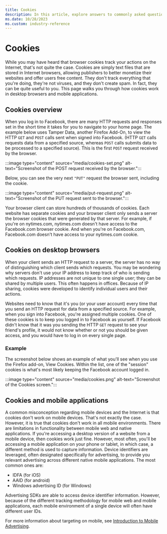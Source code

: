 ```yaml
---
title: Cookies
description: In this article, explore answers to commonly asked questions about browser cookies.
ms.date: 10/28/2023
ms.custom: industry-reference
---
```


# Cookies

While you may have heard that browser cookies track your actions on the Internet, that's not quite the case. Cookies are simply text files that are stored in Internet browsers, allowing publishers to better monetize their websites and offer users free content. They don't track everything that you're doing, they're not viruses, and they don't create spam. In fact, they can be quite useful to you. This page walks you through how cookies work in desktop browsers and mobile applications.

## Cookies overview

When you log in to Facebook, there are many HTTP requests and responses set in the short time it takes for you to navigate to your home page. The example below uses Tamper Data, another Firefox Add-On, to view the HTTP `GET` and `POST` calls sent when signed into Facebook. (HTTP `GET` calls requests data from a specified source, whereas `POST` calls submits data to be processed to a specified source). This is the first `POST` request received by the browser.

:::image type="content" source="media/cookies-set.png" alt-text="Screenshot of the POST request received by the browser.":::

Below, you can see the very next `"PUT"` request the browser sent, including the cookie.

:::image type="content" source="media/put-request.png" alt-text="Screenshot of the PUT request sent to the browser.":::

Your browser client can store hundreds of thousands of cookies. Each website has separate cookies and your browser client only sends a server the browser cookies that were generated by that server. For example, if you're on nytimes.com, nytimes.com doesn't have access to the Facebook.com browser cookie. And when you're on Facebook.com, Facebook.com doesn't have access to your nytimes.com cookie.

## Cookies on desktop browsers

When your client sends an HTTP request to a server, the server has no way of distinguishing which client sends which requests. You may be wondering why servers don't use your IP address to keep track of who is sending which requests. IP addresses are not unique to one single user; they can be shared by multiple users. This often happens in offices. Because of IP sharing, cookies were developed to identify individual users and their actions.

Websites need to know that it's you (or your user account) every time that you send an HTTP request for data from a specified source. For example, when you sign into Facebook, you're assigned multiple cookies. One of these cookies is to keep you logged in to Facebook as yourself. If Facebook didn't know that it was you sending the HTTP `GET` request to see your friend's profile, it would not know whether or not you should be given access, and you would have to log in on every single page.

### Example

The screenshot below shows an example of what you'll see when you use the Firefox add-on, View Cookies. Within the list, one of the "session" cookies is what's most likely keeping the Facebook account logged in.

:::image type="content" source="media/cookies.png" alt-text="Screenshot of the Cookies screen.":::

## Cookies and mobile applications

A common misconception regarding mobile devices and the Internet is that cookies don't work on mobile devices. That's not exactly the case. However, it is true that cookies don't work in all mobile environments. There are limitations in functionality between mobile web and native applications. If you're accessing a desktop version of a website from a mobile device, then cookies work just fine. However, most often, you'll be accessing a mobile application on your phone or tablet, in which case, a different method is used to capture information. Device identifiers are leveraged, often designated specifically for advertising, to provide you relevant advertising across different native mobile applications. The most common ones are:

- IDFA (for iOS)
- AAID (for android)
- Windows advertising ID (for Windows)

Advertising SDKs are able to access device identifier information. However, because of the different tracking methodology for mobile web and mobile applications, each mobile environment of a single device will often have different user IDs.

For more information about targeting on mobile, see [Introduction to Mobile Advertising](introduction-to-mobile-advertising.md).
